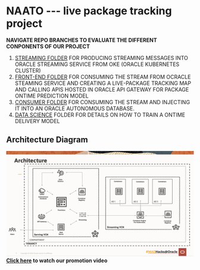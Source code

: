 # NAATO --- live package tracking project

**NAVIGATE REPO BRANCHES TO EVALUATE THE DIFFERENT CONPONENTS OF OUR PROJECT**

1. [STREAMING FOLDER](https://github.com/Owl-dy/DeliveryPrediction/tree/master/naato-streaming) FOR PRODUCING STREAMING MESSAGES INTO ORACLE STREAMING SERVICE FROM OKE (ORACLE KUBERNETES CLUSTER)
2. [FRONT-END FOLDER](https://github.com/Owl-dy/DeliveryPrediction/tree/master/naato-front-end) FOR CONSUMING THE STREAM FROM OCRACLE STEAMING SERVICE AND CREATING A LIVE-PACKAGE TRACKING MAP AND CALLING APIS HOSTED IN ORACLE API GATEWAY FOR PACKAGE ONTIME PREDICTION MODEL
3. [CONSUMER FOLDER](https://github.com/Owl-dy/DeliveryPrediction/tree/master/naato-consumer) FOR CONSUMING THE STREAM AND INJECTING IT INTO AN ORACLE AUTONOMOUS DATABASE. 
4. [DATA SCIENCE](https://github.com/Owl-dy/DeliveryPrediction/tree/master/naato-data-science) FOLDER FOR DETAILS ON HOW TO TRAIN A ONTIME DELIVERY MODEL

## Architecture Diagram
![alt text](Architecture.png)
**[Click here](https://objectstorage.us-ashburn-1.oraclecloud.com/n/id7bx2ebjouq/b/PublicBucket/o/Madhack_promo.mp4) to watch our promotion video**

